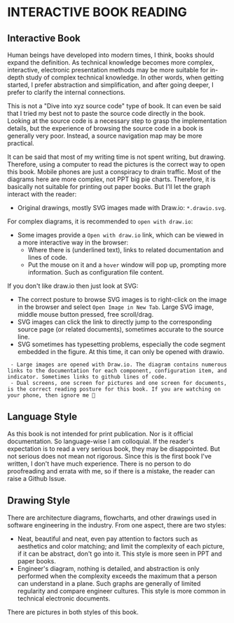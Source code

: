 # INTERACTIVE BOOK READING

## Interactive Book

Human beings have developed into modern times, I think, books should expand the definition. As technical knowledge becomes more complex, interactive, electronic presentation methods may be more suitable for in-depth study of complex technical knowledge. In other words, when getting started, I prefer abstraction and simplification, and after going deeper, I prefer to clarify the internal connections.

This is not a "Dive into xyz source code" type of book. It can even be said that I tried my best not to paste the source code directly in the book. Looking at the source code is a necessary step to grasp the implementation details, but the experience of browsing the source code in a book is generally very poor. Instead, a source navigation map may be more practical.

It can be said that most of my writing time is not spent writing, but drawing. Therefore, using a computer to read the pictures is the correct way to open this book. Mobile phones are just a conspiracy to drain traffic.
Most of the diagrams here are more complex, not PPT big pie charts. Therefore, it is basically not suitable for printing out paper books. But I'll let the graph interact with the reader:

- Original drawings, mostly SVG images made with Draw.io: `*.drawio.svg`.

For complex diagrams, it is recommended to `open with draw.io`:
- Some images provide a `Open with draw.io` link, which can be viewed in a more interactive way in the browser:
  - Where there is (underlined text), links to related documentation and lines of code.
  - Put the mouse on it and a `hover` window will pop up, prompting more information. Such as configuration file content.

If you don't like draw.io then just look at SVG:
- The correct posture to browse SVG images is to right-click on the image in the browser and select `Open Image in New Tab`. Large SVG image, middle mouse button pressed, free scroll/drag.
- SVG images can click the link to directly jump to the corresponding source page (or related documents), sometimes accurate to the source line.
- SVG sometimes has typesetting problems, especially the code segment embedded in the figure. At this time, it can only be opened with drawio.

```{hint}
 - Large images are opened with Draw.io. The diagram contains numerous links to the documentation for each component, configuration item, and indicator. Sometimes links to github lines of code.
 - Dual screens, one screen for pictures and one screen for documents, is the correct reading posture for this book. If you are watching on your phone, then ignore me 🤦
````

## Language Style
As this book is not intended for print publication. Nor is it official documentation. So language-wise I am colloquial. If the reader's expectation is to read a very serious book, they may be disappointed. But not serious does not mean not rigorous.
Since this is the first book I've written, I don't have much experience. There is no person to do proofreading and errata with me, so if there is a mistake, the reader can raise a Github Issue.


## Drawing Style

There are architecture diagrams, flowcharts, and other drawings used in software engineering in the industry. From one aspect, there are two styles:
- Neat, beautiful and neat, even pay attention to factors such as aesthetics and color matching; and limit the complexity of each picture, if it can be abstract, don't go into it. This style is more seen in PPT and paper books.
- Engineer's diagram, nothing is detailed, and abstraction is only performed when the complexity exceeds the maximum that a person can understand in a plane. Such graphs are generally of limited regularity and compare engineer cultures. This style is more common in technical electronic documents.

There are pictures in both styles of this book.